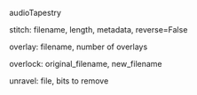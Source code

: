 audioTapestry 

stitch: filename, length, metadata, reverse=False

overlay: filename, number of overlays

overlock: original_filename, new_filename

unravel: file, bits to remove